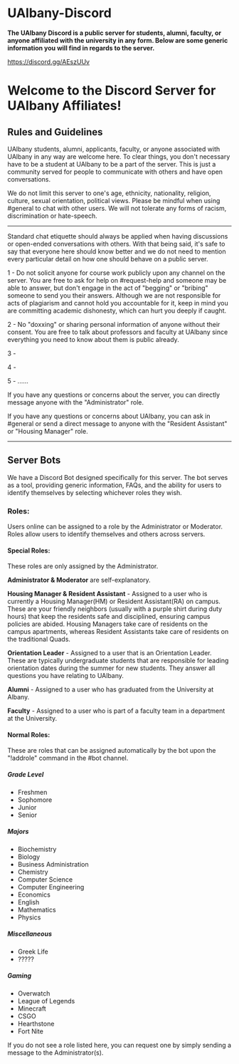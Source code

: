 # UAlbany-Discord

**The UAlbany Discord is a public server for students, alumni, faculty, or anyone affiliated with the university in any form. Below are some generic information you will find in regards to the server.**

https://discord.gg/AEszUUv

<h1>Welcome to the Discord Server for UAlbany Affiliates!</h1>

<h2>Rules and Guidelines</h2>

UAlbany students, alumni, applicants, faculty, or anyone associated with UAlbany in any way are welcome here. To clear things, you don't necessary have to be a student at UAlbany to be a part of the server. This is just a community served for people to communicate with others and have open conversations.

We do not limit this server to one's age, ethnicity, nationality, religion, culture, sexual orientation, political views. Please be mindful when using #general to chat with other users. We will not tolerate any forms of racism, discrimination or hate-speech.

---

Standard chat etiquette should always be applied when having discussions or open-ended conversations with others. With that being said, it's safe to say that everyone here should know better and we do not need to mention every particular detail on how one should behave on a public server.

1 - Do not solicit anyone for course work publicly upon any channel on the server. You are free to ask for help on #request-help and someone may be able to answer, but don't engage in the act of "begging" or "bribing" someone to send you their answers. Although we are not responsible for acts of plagiarism and cannot hold you accountable for it, keep in mind you are committing academic dishonesty, which can hurt you deeply if caught.

2 - No "doxxing" or sharing personal information of anyone without their consent. You are free to talk about professors and faculty at UAlbany since everything you need to know about them is public already.

3 -

4 -

5 - ......

If you have any questions or concerns about the server, you can directly message anyone with the "Administrator" role.

If you have any questions or concerns about UAlbany, you can ask in #general or send a direct message to anyone with the "Resident Assistant" or "Housing Manager" role.

-------------------------

<h2> Server Bots </h2>

We have a Discord Bot designed specifically for this server. The bot serves as a tool, providing generic information, FAQs, and the ability for users to identify themselves by selecting whichever roles they wish.

<h3>Roles:</h3>

Users online can be assigned to a role by the Administrator or Moderator. Roles allow users to identify themselves and others across servers. 

<h4>Special Roles:</h4>

These roles are only assigned by the Administrator.

**Administrator & Moderator** are self-explanatory.

**Housing Manager & Resident Assistant** - Assigned to a user who is currently a Housing Manager(HM) or Resident Assistant(RA) on campus. These are your friendly neighbors (usually with a purple shirt during duty hours) that keep the residents safe and disciplined, ensuring campus policies are abided. Housing Managers take care of residents on the campus apartments, whereas Resident Assistants take care of residents on the traditional Quads.

**Orientation Leader** - Assigned to a user that is an Orientation Leader. These are typically undergraduate students that are responsible for leading orientation dates during the summer for new students. They answer all questions you have relating to UAlbany.

**Alumni** - Assigned to a user who has graduated from the University at Albany.

**Faculty** - Assigned to a user who is part of a faculty team in a department at the University.

<h4>Normal Roles:</h4>

These are roles that can be assigned automatically by the bot upon the "!addrole" command in the #bot channel.

<h5>Grade Level</h5>

* Freshmen
* Sophomore
* Junior
* Senior

<h5>Majors</h5>

* Biochemistry
* Biology
* Business Administration
* Chemistry
* Computer Science
* Computer Engineering
* Economics
* English
* Mathematics
* Physics

<h5>Miscellaneous</h5>

* Greek Life
* ?????

<h5>Gaming</h5>

* Overwatch
* League of Legends
* Minecraft
* CSGO
* Hearthstone
* Fort Nite

If you do not see a role listed here, you can request one by simply sending a message to the Administrator(s).


